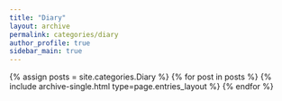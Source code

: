 ```yaml
---
title: "Diary"
layout: archive
permalink: categories/diary
author_profile: true
sidebar_main: true
---
```


{% assign posts = site.categories.Diary %}
{% for post in posts %} {% include archive-single.html type=page.entries_layout %} {% endfor %}